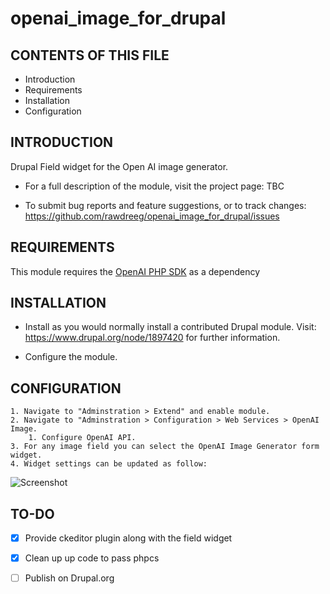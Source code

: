 # openai_image_for_drupal


CONTENTS OF THIS FILE
---------------------

 * Introduction
 * Requirements
 * Installation
 * Configuration


INTRODUCTION
------------

Drupal Field widget for the Open AI image generator.

 * For a full description of the module, visit the project page:
   TBC

 * To submit bug reports and feature suggestions, or to track changes:
   https://github.com/rawdreeg/openai_image_for_drupal/issues


REQUIREMENTS
------------

This module requires the [OpenAI PHP SDK](https://github.com/openai-php/client) as a dependency


INSTALLATION
------------

 * Install as you would normally install a contributed Drupal module. Visit:
   https://www.drupal.org/node/1897420 for further information.
 
 * Configure the module.


CONFIGURATION
-------------

    1. Navigate to "Adminstration > Extend" and enable module.
    2. Navigate to "Adminstration > Configuration > Web Services > OpenAI Image.
        1. Configure OpenAI API.
    3. For any image field you can select the OpenAI Image Generator form widget.
    4. Widget settings can be updated as follow:
    
![Screenshot](https://user-images.githubusercontent.com/4209011/210166666-be8f8056-923e-4784-920b-7655505c501f.jpg)
    

TO-DO
------------

- [x] Provide ckeditor plugin along with the field widget
- [x] Clean up up code to pass phpcs
- [ ] Publish on Drupal.org

